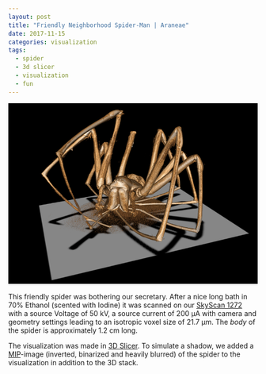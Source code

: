 ```yaml
---
layout: post
title: "Friendly Neighborhood Spider-Man | Araneae"
date: 2017-11-15
categories: visualization
tags:
  - spider
  - 3d slicer
  - visualization
  - fun
---
```


![Spider](/assets/2017/11/15/friendly-neighborhood-spiderman/Spider.png)

This friendly spider was bothering our secretary.
After a nice long bath in 70% Ethanol (scented with Iodine) it was scanned on our [SkyScan 1272](https://www.bruker.com/products/microtomography/micro-ct-for-sample-scanning/skyscan-1272/overview.html) with a source Voltage of 50 kV, a source current of 200 µA with camera and geometry settings leading to an isotropic voxel size of 21.7 µm.
The *body* of the spider is approximately 1.2 cm long.

The visualization was made in [3D Slicer](http://slicer.org).
To simulate a shadow, we added a [MIP](https://en.wikipedia.org/wiki/Maximum_intensity_projection)-image (inverted, binarized and heavily blurred) of the spider to the visualization in addition to the 3D stack.
